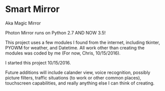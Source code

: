 # Smart Mirror
Aka Magic Mirror

Photon Mirror runs on Python 2.7 AND NOW 3.5!

This project uses a few modules I found from the internet, including tkinter, PYOWM for weather, and Datetime. 
All work other than creating the modules was coded by me (For now, Chris, 10/15/2016).

I started this project 10/15/2016.

Future additions will include calander view, voice recognition, possibly picture filters, traffic situations (to work or other common places), touchscreen capabilities, and really anything else I can think of creating. 
